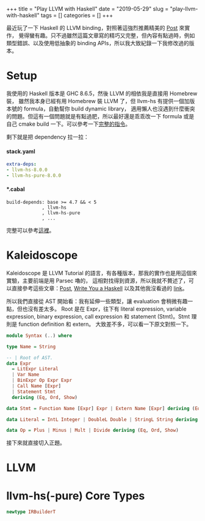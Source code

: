 +++
title = "Play LLVM with Haskell"
date = "2019-05-29"
slug = "play-llvm-with-haskell" 
tags = []
categories = []
+++

最近玩了一下 Haskell 的 LLVM binding，對照著這強烈推薦精美的 [Post](http://www.stephendiehl.com/llvm/) 來實作，
覺得蠻有趣。只不過雖然這篇文章寫的精巧又完整，但內容有點過時，例如類型錯誤、以及使用低抽象的 binding APIs，所以我大致紀錄一下我修改過的版本。

# Setup

我使用的 Haskell 版本是 GHC 8.6.5，然後 LLVM 的相依我是直接用 Homebrew 裝，
雖然我本身已經有用 Homebrew 裝 LLVM 了，但 llvm-hs 有提供一個加版本號的 formula，自動幫你 build dynamic library，
適用懶人也沒遇到什麼衝突的問題。但這有一個問題就是有點過肥，所以最好還是乖乖改一下 formula 或是自己 cmake build 一下。可以參考一下[完整的指令](https://github.com/llvm-hs/llvm-hs#installing-llvm)。

剩下就是把 dependency 拉一拉：

#### stack.yaml
```yaml
extra-deps:
- llvm-hs-8.0.0
- llvm-hs-pure-8.0.0
```

#### *.cabal
```
build-depends: base >= 4.7 && < 5
             , llvm-hs
             , llvm-hs-pure
             , ...
```

完整可以參考[這裡](https://github.com/tz70s/hsllvm)。

# Kaleidoscope

Kaleidoscope 是 LLVM Tutorial 的語言，有各種版本，那我的實作也是用這個來實驗，主要前端是用 Parsec 嚕的，
這相對找得到資源，所以我就不贅述了，可以直接參考這些文章：[Post](http://www.stephendiehl.com/llvm/), [Write You a Haskell](http://dev.stephendiehl.com/fun/002_parsers.html) 以及其他我沒看過的 [link](https://github.com/haskell/parsec)。

所以我們直接從 AST 開始看：我有延伸一些類型，讓 evaluation 會稍微有趣一點，但也沒有差太多。
Root 是在 Expr，往下有 literal expression, variable expression, binary expression, call expression 和 statement (Stmt)。Stmt 理則是 function definition 和 extern。
大致差不多，可以看一下原文對照一下。

```haskell
module Syntax (..) where

type Name = String

-- | Root of AST.
data Expr
  = LitExpr Literal
  | Var Name
  | BinExpr Op Expr Expr
  | Call Name [Expr]
  | Statement Stmt
  deriving (Eq, Ord, Show)

data Stmt = Function Name [Expr] Expr | Extern Name [Expr] deriving (Eq, Ord, Show)

data Literal = IntL Integer | DoubleL Double | StringL String deriving (Eq, Ord, Show)

data Op = Plus | Minus | Mult | Divide deriving (Eq, Ord, Show)
```

接下來就直接切入正題。

# LLVM

# llvm-hs(-pure) Core Types

```haskell
newtype IRBuilderT
```